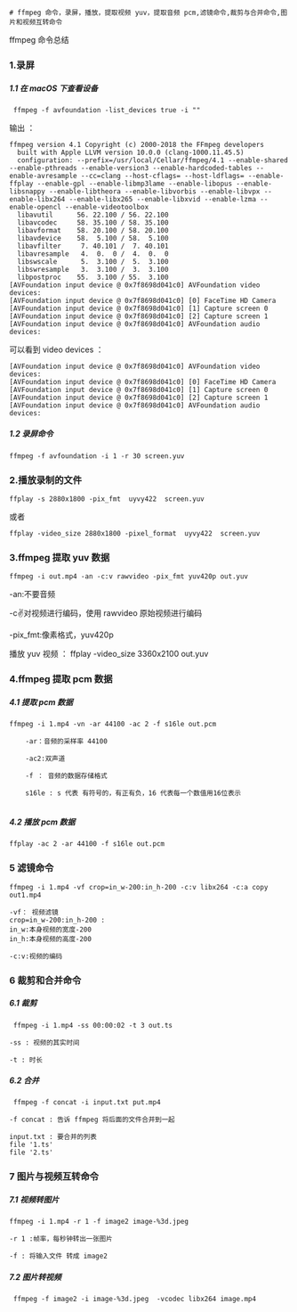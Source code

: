 	# ffmpeg 命令，录屏，播放，提取视频 yuv，提取音频 pcm,滤镜命令,裁剪与合并命令,图片和视频互转命令
ffmpeg 命令总结

### 1.录屏

##### 1.1 在 macOS 下查看设备

` ffmpeg -f avfoundation -list_devices true -i ""`

输出 ：

```
ffmpeg version 4.1 Copyright (c) 2000-2018 the FFmpeg developers
  built with Apple LLVM version 10.0.0 (clang-1000.11.45.5)
  configuration: --prefix=/usr/local/Cellar/ffmpeg/4.1 --enable-shared --enable-pthreads --enable-version3 --enable-hardcoded-tables --enable-avresample --cc=clang --host-cflags= --host-ldflags= --enable-ffplay --enable-gpl --enable-libmp3lame --enable-libopus --enable-libsnappy --enable-libtheora --enable-libvorbis --enable-libvpx --enable-libx264 --enable-libx265 --enable-libxvid --enable-lzma --enable-opencl --enable-videotoolbox
  libavutil      56. 22.100 / 56. 22.100
  libavcodec     58. 35.100 / 58. 35.100
  libavformat    58. 20.100 / 58. 20.100
  libavdevice    58.  5.100 / 58.  5.100
  libavfilter     7. 40.101 /  7. 40.101
  libavresample   4.  0.  0 /  4.  0.  0
  libswscale      5.  3.100 /  5.  3.100
  libswresample   3.  3.100 /  3.  3.100
  libpostproc    55.  3.100 / 55.  3.100
[AVFoundation input device @ 0x7f8698d041c0] AVFoundation video devices:
[AVFoundation input device @ 0x7f8698d041c0] [0] FaceTime HD Camera
[AVFoundation input device @ 0x7f8698d041c0] [1] Capture screen 0
[AVFoundation input device @ 0x7f8698d041c0] [2] Capture screen 1
[AVFoundation input device @ 0x7f8698d041c0] AVFoundation audio devices:

```

可以看到 video devices ：

```
[AVFoundation input device @ 0x7f8698d041c0] AVFoundation video devices:
[AVFoundation input device @ 0x7f8698d041c0] [0] FaceTime HD Camera
[AVFoundation input device @ 0x7f8698d041c0] [1] Capture screen 0
[AVFoundation input device @ 0x7f8698d041c0] [2] Capture screen 1
[AVFoundation input device @ 0x7f8698d041c0] AVFoundation audio devices:

``` 

##### 1.2 录屏命令

`ffmpeg -f avfoundation -i 1 -r 30 screen.yuv`

### 2.播放录制的文件

`ffplay -s 2880x1800 -pix_fmt  uyvy422  screen.yuv`

或者

`ffplay -video_size 2880x1800 -pixel_format  uyvy422  screen.yuv`

### 3.ffmpeg 提取 yuv 数据

`ffmpeg -i out.mp4 -an -c:v rawvideo -pix_fmt yuv420p out.yuv`

-an:不要音频

-c:v:对视频进行编码，使用 rawvideo 原始视频进行编码

-pix_fmt:像素格式，yuv420p


播放 yuv 视频 ： ffplay -video_size 3360x2100  out.yuv


### 4.ffmpeg 提取 pcm 数据

##### 4.1 提取 pcm 数据


`ffmpeg -i 1.mp4 -vn -ar 44100 -ac 2 -f s16le out.pcm`

```
	-ar：音频的采样率 44100
	
	-ac2:双声道
	
	-f ： 音频的数据存储格式 
	
	s16le : s 代表 有符号的，有正有负，16 代表每一个数值用16位表示 
	
```


##### 4.2 播放 pcm 数据

`ffplay -ac 2 -ar 44100 -f s16le out.pcm`
	
### 5 滤镜命令

`ffmpeg -i 1.mp4 -vf crop=in_w-200:in_h-200 -c:v libx264 -c:a copy out1.mp4`


```
-vf： 视频滤镜 
crop=in_w-200:in_h-200 :
in_w:本身视频的宽度-200
in_h:本身视频的高度-200

-c:v:视频的编码

```

### 6 裁剪和合并命令

##### 6.1 裁剪


` ffmpeg -i 1.mp4 -ss 00:00:02 -t 3 out.ts`

```
-ss : 视频的其实时间

-t : 时长
```

##### 6.2 合并

` ffmpeg -f concat -i input.txt put.mp4`

```
-f concat : 告诉 ffmpeg 将后面的文件合并到一起

input.txt : 要合并的列表
file '1.ts'
file '2.ts'
```

### 7 图片与视频互转命令

##### 7.1 视频转图片

`ffmpeg -i 1.mp4 -r 1 -f image2 image-%3d.jpeg`


```
-r 1 :帧率，每秒钟转出一张图片

-f : 将输入文件 转成 image2
```


##### 7.2 图片转视频

` ffmpeg -f image2 -i image-%3d.jpeg  -vcodec libx264 image.mp4`


	
	
	
	